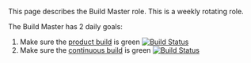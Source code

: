 This page describes the Build Master role. This is a weekly rotating role.

The Build Master has 2 daily goals:

1. Make sure the [product build](https://dev.azure.com/monacotools/Monaco/_build?definitionId=111) is green [![Build Status](https://dev.azure.com/vscode/VSCode/_apis/build/status/VS%20Code?branchName=master)](https://dev.azure.com/vscode/VSCode/_build/latest?definitionId=12&branchName=master)
2. Make sure the [continuous build](https://dev.azure.com/vscode/VSCode/_build?definitionId=12&_a=summary) is green [![Build Status](https://dev.azure.com/monacotools/Monaco/_apis/build/status/VS%20Code?branchName=master)](https://dev.azure.com/monacotools/Monaco/_build/latest?definitionId=111&branchName=master)
